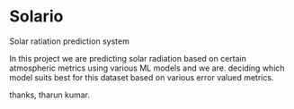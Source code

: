 # Solario
Solar ratiation prediction system


In this project we are predicting solar radiation based on certain atmospheric metrics using various ML models and we are. deciding which model suits best for this dataset based on various error valued metrics.


thanks,
tharun kumar.
